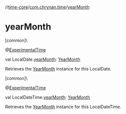//[time-core](../../index.md)/[com.chrynan.time](index.md)/[yearMonth](year-month.md)

# yearMonth

[common]\

@[ExperimentalTime](https://kotlinlang.org/api/latest/jvm/stdlib/kotlin.time/-experimental-time/index.html)

val LocalDate.[yearMonth](year-month.md): [YearMonth](-year-month/index.md)

Retrieves the [YearMonth](-year-month/index.md) instance for this LocalDate.

[common]\

@[ExperimentalTime](https://kotlinlang.org/api/latest/jvm/stdlib/kotlin.time/-experimental-time/index.html)

val LocalDateTime.[yearMonth](year-month.md): [YearMonth](-year-month/index.md)

Retrieves the [YearMonth](-year-month/index.md) instance for this LocalDateTime.
